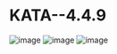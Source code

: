 # KATA--4.4.9

![image](https://user-images.githubusercontent.com/106739245/229257199-941c681e-b756-497f-8843-813f2e549f49.png)
![image](https://user-images.githubusercontent.com/106739245/229257279-33d06f78-155b-4550-843d-006cb95e1522.png)
![image](https://user-images.githubusercontent.com/106739245/229257300-b42e34a4-7ec2-4c1e-81e5-392c96cd4d3a.png)




